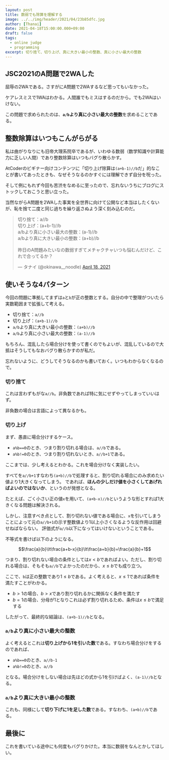 ```yaml
---
layout: post
title: 数弱でも除算を理解する
image: ../../img/header/2021/04/23b85dfc.jpg
author: [Thanai]
date: 2021-04-18T15:00:00.000+09:00
draft: false
tags:
  - online judge
  - programming
excerpt: 切り捨て、切り上げ、真に大きい最小の整数、真に小さい最大の整数
---
```


## JSC2021のA問題で2WAした

屈辱の2WAである。さすがにA問題で2WAするなど思ってもいなかった。

ケアレスミスで1WAはわかる。人間誰でもミスはするのだから。でも2WAはいけない。

この問題で求められたのは、**`a/b`より真に小さい最大の整数**を求めることである。

## 整数除算はいつもこんがらがる

私は曲がりなりにも旧帝大理系院卒であるが、いわゆる数弱（数学知識や計算能力に乏しい人間）であり整数除算はいつもバグり散らかす。

AtCoderのビギナー向けコンテンツに「切り上げ除算は`(a+b-1)//b`だ」的なことが書いてあったときも、なぜそうなるのかすぐには理解できず自分を呪った。

そして例にもれず今回も苦渋をなめるに至ったので、忘れないうちにブログにストックしておこうと思い立った。

当然ながらA問題を2WAした事実を全世界に向けて公開など本当はしたくないが、恥を捨て二度と同じ過ちを繰り返さぬよう深く刻み込むのだ。

<blockquote class="twitter-tweet"><p lang="ja" dir="ltr">切り捨て：a//b<br>切り上げ：(a+b-1)//b<br>a/bより真に小さい最大の整数：(a-1)//b<br>a/bより真に大きい最小の整数：(a+b)//b<br><br>昨日のA問題みたいなの数弱すぎてメチャクチャいつも悩むんだけど、これで合ってるか？</p>&mdash; タナイ (@okinawa__noodle) <a href="https://twitter.com/okinawa__noodle/status/1383658458663116804?ref_src=twsrc%5Etfw">April 18, 2021</a></blockquote>

## 使いそうな4パターン

今回の問題に準拠してまずは`a`と`b`が正の整数とする。自分の中で整理がついたら実数範囲まで拡張して考える。

- 切り捨て：`a//b`
- 切り上げ：`(a+b-1)//b`
- `a/b`より真に大きい最小の整数：`(a+b)//b`
- `a/b`より真に小さい最大の整数：`(a-1)//b`

もちろん、混乱したら場合分けを使って書くのでもよいが、混乱しているので大抵はそうしてもなおバグり散らかすのが私だ。

忘れないように、どうしてそうなるのかも書いておく。いつもわからなくなるので。

### 切り捨て

これは言わずもがな`a//b`。非負数であれば特に気にせずやってしまっていいはず。

非負数の場合は言語によって異なるかも。

### 切り上げ

まず、愚直に場合分けするケース。

- `a%b==0`のとき、つまり割り切れる場合は、`a//b`である。
- `a%b!=0`のとき、つまり割り切れないとき、`a//b+1`である。

ここまでは、少し考えるとわかる。これを場合分けなく実装したい。

すべてを`a//b+1`すなわち`(a+b)//b`で処理すると、割り切れる場合にのみ求めたい値より1大きくなってしまう。
であれば、**ほんの少しだけ値を小さくしてあげればよいのではないか**、というのが発想となる。

たとえば、ごく小さい正の値`x`を用いて、`(a+b-x)//b`というような形とすれば1大きくなる問題は解決される。

しかし、注意すべき点として、割り切れない値である場合に、`x`を引いてしまうことによって元の`a//b+1`の示す整数値より1以上小さくなるような反作用は回避せねばならない。
評価式が`a//b`以下になってはいけないということである。

不等式を書けば以下のようになる。

$$\frac{a}{b}\lt\frac{a+b-x}{b}\lt\frac{a+b}{b}=\frac{a}{b}+1$$

つまり、割り切れない場合の条件としては$x\lt{b}$であればよい。ただし、割り切れる場合は、そもそも`a//b`でよかったのだから、$x\le{b}$でも成り立つ。

ここで、`b`は正の整数であり$1\le{b}$である。よく考えると、$x\le1$であれば条件を満たすことがわかる。

- $b>1$の場合、$b>x$であり割り切れるかに関係なく条件を満たす
- $b=1$の場合、分母が1となりこれは必ず割り切れるため、条件は$x\le{b}$で満足する

したがって、最終的な結論は、`(a+b-1)//b`となる。

### `a/b`より真に小さい最大の整数

よく考えるとこれは**切り上げから1を引いた数**である。すなわち場合分けをするのであれば、

- `a%b==0`のとき、`a//b-1`
- `a%b!=0`のとき、`a//b`

となる。場合分けをしない場合は先ほどの式から1を引けばよく、`(a-1)//b`となる。

### `a/b`より真に大きい最小の整数

これも、同様にして**切り下げに1を足した数**である。すなわち、`(a+b)//b`である。

## 最後に

これを書いている途中にも何度もバグりかけた。本当に数弱をなんとかしてほしい。
